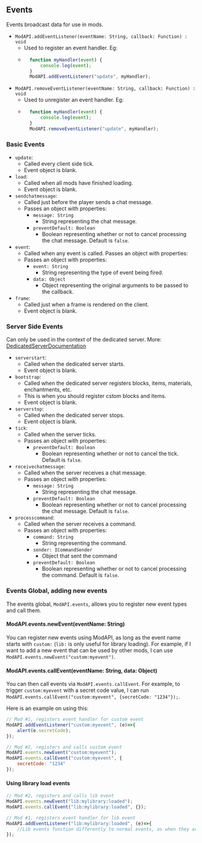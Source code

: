 ## Events
Events broadcast data for use in mods.

- `ModAPI.addEventListener(eventName: String, callback: Function) : void`
    - Used to register an event handler. Eg:
    - ```javascript
        function myHandler(event) {
            console.log(event);
        }
        ModAPI.addEventListener("update", myHandler);
        ```
- `ModAPI.removeEventListener(eventName: String, callback: Function) : void`
    - Used to unregister an event handler. Eg:
    - ```javascript
        function myHandler(event) {
            console.log(event);
        }
        ModAPI.removeEventListener("update", myHandler);
        ```

### Basic Events
- `update`:
    - Called every client side tick.
    - Event object is blank.
- `load`:
    - Called when all mods have finished loading.
    - Event object is blank.
- `sendchatmessage`:
    - Called just before the player sends a chat message.
    - Passes an object with properties:
        - `message: String`
            - String representing the chat message.
        - `preventDefault: Boolean`
            - Boolean representing whether or not to cancel processing the chat message. Default is `false`.
- `event`:
    - Called when any event is called. Passes an object with properties:
    - Passes an object with properties:
        - `event: String`
            - String representing the type of event being fired.
        - `data: Object`
            - Object representing the original arguments to be passed to the callback.
- `frame`:
    - Called just when a frame is rendered on the client.
    - Event object is blank.


### Server Side Events
Can only be used in the context of the dedicated server. More: [DedicatedServerDocumentation](dedicatedserver.md)
- `serverstart`:
    - Called when the dedicated server starts.
    - Event object is blank.
- `bootstrap`:
    - Called when the dedicated server registers blocks, items, materials, enchantments, etc.
    - This is when you should register cstom blocks and items.
    - Event object is blank.
- `serverstop`:
    - Called when the dedicated server stops.
    - Event object is blank.
- `tick`:
    - Called when the server ticks.
    - Passes an object with properties:
        - `preventDefault: Boolean`
            - Boolean representing whether or not to cancel the tick. Default is `false`.
- `receivechatmessage`:
    - Called when the server receives a chat message.
    - Passes an object with properties:
        - `message: String`
            - String representing the chat message.
        - `preventDefault: Boolean`
            - Boolean representing whether or not to cancel processing the chat message. Default is `false`.
- `processcommand`:
    - Called when the server receives a command.
    - Passes an object with properties:
        - `command: String`
            - String representing the command.
        - `sender: ICommandSender`
            - Object that sent the command
        - `preventDefault: Boolean`
            - Boolean representing whether or not to cancel processing the command. Default is `false`.

### Events Global, adding new events
The events global, `ModAPI.events`, allows you to register new event types and call them.

#### ModAPI.events.newEvent(eventName: String)
You can register new events using ModAPI, as long as the event name starts with `custom:` (`lib:` is only useful for library loading). For example, if I want to add a new event that can be used by other mods, I can use `ModAPI.events.newEvent("custom:myevent")`.


#### ModAPI.events.callEvent(eventName: String, data: Object)
You can then call events via `ModAPI.events.callEvent`. For example, to trigger `custom:myevent` with a secret code value, I can run `ModAPI.events.callEvent("custom:myevent", {secretCode: "1234"});`.

Here is an example on using this:
```javascript
// Mod #1, registers event handler for custom event
ModAPI.addEventListener("custom:myevent", (e)=>{
    alert(e.secretCode);
});
```
```javascript
// Mod #2, registers and calls custom event
ModAPI.events.newEvent("custom:myevent");
ModAPI.events.callEvent("custom:myevent", {
    secretCode: "1234"
});
```

#### Using library load events
```javascript
// Mod #2, registers and calls lib event
ModAPI.events.newEvent("lib:mylibrary:loaded");
ModAPI.events.callEvent("lib:mylibrary:loaded", {});
```
```javascript
// Mod #1, registers event handler for lib event
ModAPI.addEventListener("lib:mylibrary:loaded", (e)=>{
    //Lib events function differently to normal events, as when they are called once, any new event listener with automatically fire upon being registered.
});
```